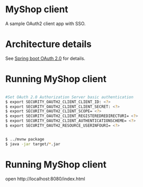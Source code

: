 # MyShop client

A sample OAuth2 client app with SSO.

# Architecture details

See [Spring boot OAuth 2.0](https://docs.spring.io/spring-security-oauth2-boot/docs/current-SNAPSHOT/reference/htmlsingle/) for details.

# Running MyShop client
```bash

#Set OAuth 2.0 Authorization Server basic authentication
$ export SECURITY_OAUTH2_CLIENT_CLIENT_ID: <?>
$ export SECURITY_OAUTH2_CLIENT_CLIENT_SECRET: <?>
$ export SECURITY_OAUTH2_CLIENT_SCOPE= <?>
$ export SECURITY_OAUTH2_CLIENT_REGISTEREDREDIRECTURI= <?>
$ export SECURITY_OAUTH2_CLIENT_AUTHENTICATIONSCHEME= <?>
$ export SECURITY_OAUTH2_RESOURCE_USERINFOURI= <?>


$ ../mvnw package
$ java -jar target/*.jar
```

# Running MyShop client
open http://localhost:8080/index.html

```




 
